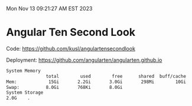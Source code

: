 Mon Nov 13 09:21:27 AM EST 2023

# Angular Ten Second Look

Code: https://github.com/kusl/angulartensecondlook

Deployment: https://github.com/angularten/angularten.github.io

```bash
System Memory
               total        used        free      shared  buff/cache   available
Mem:            15Gi       2.2Gi       3.0Gi       298Mi        10Gi        13Gi
Swap:          8.0Gi       768Ki       8.0Gi
System Storage
2.0G	.
```
